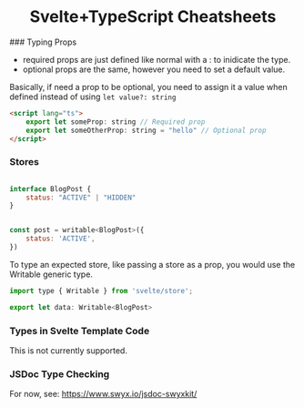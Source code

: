 <div align="center">
	<h1>Svelte+TypeScript Cheatsheets</h1>
	
</div>
### Typing Props

* required props are just defined like normal with a : to inidicate the type.
* optional props are the same, however you need to set a default value.

Basically, if need a prop to be optional, you need to assign it a value when defined instead of using `let value?: string` 

```html
<script lang="ts">
    export let someProp: string // Required prop
    export let someOtherProp: string = "hello" // Optional prop
</script>
```

### Stores

```javascript

interface BlogPost {
    status: "ACTIVE" | "HIDDEN"
}


const post = writable<BlogPost>({
	status: 'ACTIVE',
})
```

To type an expected store, like passing a store as a prop, you would use the Writable generic type.

```javascript
import type { Writable } from 'svelte/store';

export let data: Writable<BlogPost>

```


### Types in Svelte Template Code

This is not currently supported.

### JSDoc Type Checking

For now, see: https://www.swyx.io/jsdoc-swyxkit/
